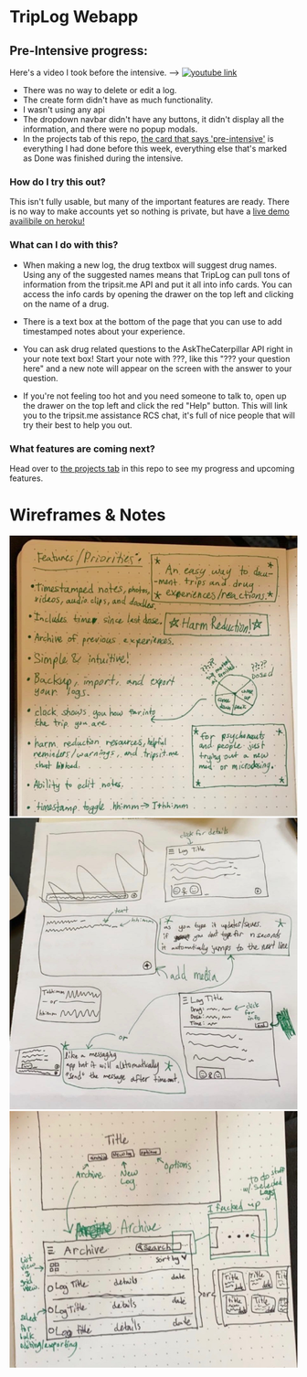 # TripLog Webapp

## Pre-Intensive progress:
Here's a video I took before the intensive. -->
[![youtube link](https://i9.ytimg.com/vi/4QYFfNt-jMQ/mqdefault.jpg?time=1578631621626&sqp=CMyC4PAF&rs=AOn4CLBRE4Ch35A4sdfIZoSaLokBzSg3Rg)](https://www.youtube.com/watch?v=4QYFfNt-jMQ&feature=youtu.be "Joystick+LEDs")
* There was no way to delete or edit a log. 
* The create form didn't have as much functionality. 
* I wasn't using any api
* The dropdown navbar didn't have any buttons, it didn't display all the information, and there were no popup modals.
* In the projects tab of this repo, [the card that says 'pre-intensive'](https://github.com/snekek/TripLog_web/projects/1#card-31251607) is everything I had done before this week, everything else that's marked as Done was finished during the intensive.

### How do I try this out?
This isn't fully usable, but many of the important features are ready. There is no way to make accounts yet so nothing is private, but have a [live demo availibile on heroku!](https://triplog-nic.herokuapp.com)

### What can I do with this?
* When making a new log, the drug textbox will suggest drug names. Using any of the suggested names means that TripLog can pull tons of information from the tripsit.me API and put it all into info cards. You can access the info cards by opening the drawer on the top left and clicking on the name of a drug.

* There is a text box at the bottom of the page that you can use to add timestamped notes about your experience.

* You can ask drug related questions to the AskTheCaterpillar API right in your note text box! Start your note with ???, like this "??? your question here" and a new note will appear on the screen with the answer to your question.

* If you're not feeling too hot and you need someone to talk to, open up the drawer on the top left and click the red "Help" button. This will link you to the tripsit.me assistance RCS chat, it's full of nice people that will try their best to help you out.

### What features are coming next?
Head over to [the projects tab](https://github.com/snekek/TripLog_web/projects/1) in this repo to see my progress and upcoming features.

# Wireframes & Notes
![Notes](reference/notes.jpeg?raw=true "Notes")
![Main Page](reference/main_WF.jpeg?raw=true "Main Page")
![Title and Archive](reference/title_archive_WF.jpeg?raw=true "Title and Archive")
